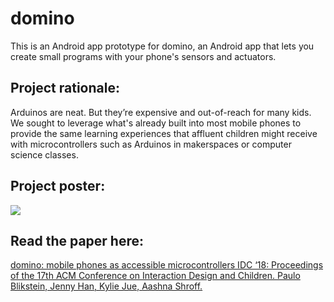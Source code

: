 # domino

This is an Android app prototype for domino, an Android app that lets you create small programs with your phone's sensors and actuators. 

## Project rationale:

Arduinos are neat. But they’re expensive and out-of-reach for many kids. We sought to leverage what's already built into most mobile phones to provide the same learning experiences that affluent children might receive with microcontrollers such as Arduinos in makerspaces or computer science classes.


## Project poster: 

![](https://i.ibb.co/PQs2V7v/IDC-Domino-Poster.png)

## Read the paper here: 
 
 [domino: mobile phones as accessible microcontrollers IDC ‘18: Proceedings of the 17th ACM Conference on Interaction Design and Children. Paulo Blikstein, Jenny Han, Kylie Jue, Aashna Shroff.](https://dl.acm.org/doi/10.1145/3202185.3213524)

